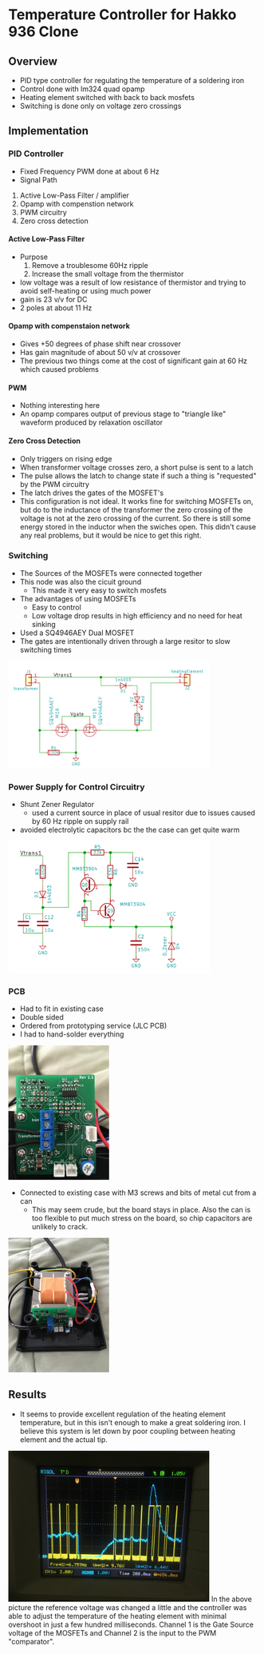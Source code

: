 # Temperature Controller for Hakko 936 Clone

## Overview
 * PID type controller for regulating the temperature of a soldering iron
 * Control done with lm324 quad opamp
 * Heating element switched with back to back mosfets
 * Switching is done only on voltage zero crossings

## Implementation

### PID Controller
 * Fixed Frequency PWM done at about 6 Hz
 * Signal Path
  1. Active Low-Pass Filter / amplifier
  1. Opamp with compenstion network
  1. PWM circuitry
  1. Zero cross detection


#### Active Low-Pass Filter
 * Purpose
   1. Remove a troublesome 60Hz ripple
   1. Increase the small voltage from the thermistor
 * low voltage was a result of low resistance of thermistor and trying to avoid self-heating or using much power
 * gain is 23 v/v for DC
 * 2 poles at about 11 Hz
 
#### Opamp with compenstaion network
  * Gives +50 degrees of phase shift near crossover
  * Has gain magnitude of about 50 v/v at crossover
  * The previous two things come at the cost of significant gain at 60 Hz which caused problems

#### PWM
  * Nothing interesting here
  * An opamp compares output of previous stage to "triangle like" waveform produced by relaxation oscillator

#### Zero Cross Detection
  * Only triggers on rising edge
  * When transformer voltage crosses zero, a short pulse is sent to a latch
  * The pulse allows the latch to change state if such a thing is "requested" by the PWM circuitry
  * The latch drives the gates of the MOSFET's
  * This configuration is not ideal. It works fine for switching MOSFETs on, but do to the inductance of the transformer the zero crossing of the voltage is not at the zero crossing of the current. So there is still some energy stored in the inductor when the swiches open. This didn't cause any real problems, but it would be nice to get this right.

### Switching
 * The Sources of the MOSFETs were connected together
 * This node was also the cicuit ground
   * This made it very easy to switch mosfets
 * The advantages of using MOSFETs
   * Easy to control
   * Low voltage drop results in high efficiency and no need for heat sinking
 * Used a SQ4946AEY Dual MOSFET
 * The gates are intentionally driven through a large resitor to slow switching times

<img src="images/switchSCH.png" width="80%" />

### Power Supply for Control Circuitry
 * Shunt Zener Regulator
   * used a current source in place of usual resitor due to issues caused by 60 Hz ripple on supply rail
 * avoided electrolytic capacitors bc the the case can get quite warm

<img src="images/powerSupplySCH.png" width="80%" />


### PCB
* Had to fit in existing case
* Double sided
* Ordered from prototyping service (JLC PCB)
* I had to hand-solder everything

<img src="images/nonConn.JPG" width="40%" />

* Connected to existing case with M3 screws and bits of metal cut from a can
  * This may seem crude, but the board stays in place. Also the can is too flexible to put much stress on the board, so chip capacitors are unlikely to crack.

<img src="images/mech.JPG" width="40%" />

## Results
 * It seems to provide excellent regulation of the heating element temperature, but in this isn't enough to make a great soldering iron. I believe this system is let down by poor coupling between heating element and  the actual tip.
<img src="images/tranIron.JPG" width="80%" />
In the above picture the reference voltage was changed a little and the controller was able to adjust the temperature of the heating element with minimal overshoot in just a few hundred milliseconds. Channel 1 is the Gate Source voltage of the MOSFETs and Channel 2 is the input to the PWM "comparator".
